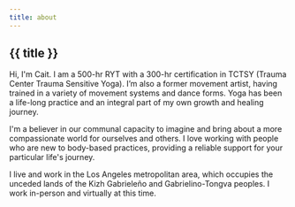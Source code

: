 ```yaml
---
title: about
---
```


## {{ title }}

Hi, I'm Cait. I am a 500-hr RYT with a 300-hr certification in TCTSY (Trauma Center Trauma Sensitive Yoga). I’m also a former movement artist, having trained in a variety of movement systems and dance forms. Yoga has been a life-long practice and an integral part of my own growth and healing journey. 

I'm a believer in our communal capacity to imagine and bring about a more compassionate world for ourselves and others. I love working with people who are new to body-based practices, providing a reliable support for your particular life's journey.

I live and work in the Los Angeles metropolitan area, which occupies the unceded lands of the Kizh Gabrieleño and Gabrielino-Tongva peoples. I work in-person and virtually at this time.
